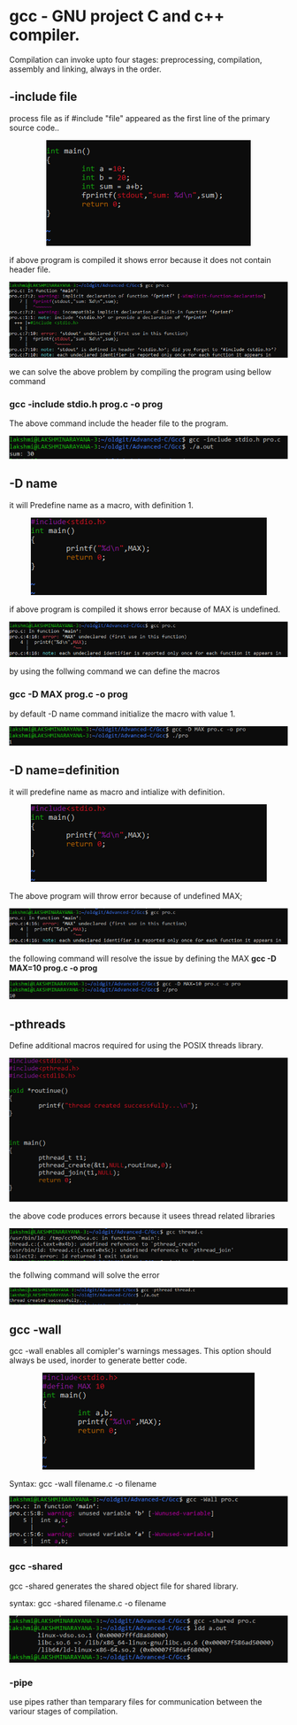<h1>gcc - GNU project C and c++ compiler.</h1>

Compilation can invoke upto four stages: preprocessing, compilation, assembly and linking, always in the order.


<h2> -include file </h2>
process file as if #include "file" appeared as the first line of the primary source code..
<p align="center">
<img src="https://github.com/lakshminarayana8522/Advanced-C/blob/main/Gcc/figures/include3.PNG">
</p>

if above program is compiled it shows error because it does not contain header file.
<p align="center">
<img src="https://github.com/lakshminarayana8522/Advanced-C/blob/main/Gcc/figures/include1.PNG">
</p>
we can solve the above problem by compiling the program using bellow command
<h3> gcc -include stdio.h prog.c -o prog </h3>
The above command include the header file to the program.
<p align="center">
<img src="https://github.com/lakshminarayana8522/Advanced-C/blob/main/Gcc/figures/include2.PNG">
</p>

<h2> -D name </h2>
 it will Predefine name as a macro, with definition 1.
<p align="center">
<img src="https://github.com/lakshminarayana8522/Advanced-C/blob/main/Gcc/figures/d1.PNG">
</p>

if above program is compiled it shows error because of MAX is undefined.
<p align="center">
<img src="https://github.com/lakshminarayana8522/Advanced-C/blob/main/Gcc/figures/d2.PNG">
</p>
by using the follwing command we can define the macros
<h3> gcc -D MAX prog.c -o prog </h3>
by default -D name command initialize the macro with value 1.
<p align="center">
<img src="https://github.com/lakshminarayana8522/Advanced-C/blob/main/Gcc/figures/d3.PNG">
</p>


<h2> -D name=definition </h2>
it will predefine name as macro and intialize with definition.
<p align="center">
<img src="https://github.com/lakshminarayana8522/Advanced-C/blob/main/Gcc/figures/d1.PNG">
</p>
The above program will throw error because of undefined MAX;
<p align="center">
<img src="https://github.com/lakshminarayana8522/Advanced-C/blob/main/Gcc/figures/d2.PNG">
</p>
the following command will resolve the issue by defining the MAX
<b> gcc -D MAX=10 prog.c -o prog </b>
<p align="center">
<img src="https://github.com/lakshminarayana8522/Advanced-C/blob/main/Gcc/figures/d4.PNG">
</p>


<h2> -pthreads </h4>
Define additional macros required for using the POSIX threads library.
<p align="center">
<img src="https://github.com/lakshminarayana8522/Advanced-C/blob/main/Gcc/figures/thread1.PNG">
</p>
the above code produces errors because it usees thread related libraries
<p align="center">
<img src="https://github.com/lakshminarayana8522/Advanced-C/blob/main/Gcc/figures/thread2.PNG">
</p>
the follwing command will solve the error
<p align="center">
<img src="https://github.com/lakshminarayana8522/Advanced-C/blob/main/Gcc/figures/thread3.PNG">
</p>

<h2> gcc -wall </h2>

gcc -wall enables all comipler's warnings messages. This option should always be used, inorder to generate better code.
<p align="center">
<img src="https://github.com/lakshminarayana8522/Advanced-C/blob/main/Gcc/figures/wall1.PNG">
</p>
Syntax:  gcc -wall filename.c -o filename
<p align="center">
<img src="https://github.com/lakshminarayana8522/Advanced-C/blob/main/Gcc/figures/wall2.PNG">
</p>


<h3>gcc -shared </h3>

gcc -shared generates the shared object file for shared library.

syntax: gcc -shared filename.c -o filename
<p align="center">
<img src="https://github.com/lakshminarayana8522/Advanced-C/blob/main/Gcc/figures/shared.PNG">
</p>

<h3>-pipe </h3>
use pipes rather than temparary files for communication between the variour stages of compilation.
